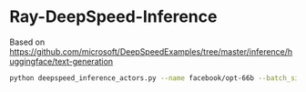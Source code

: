 # Ray-DeepSpeed-Inference

Based on https://github.com/microsoft/DeepSpeedExamples/tree/master/inference/huggingface/text-generation


```bash
python deepspeed_inference_actors.py --name facebook/opt-66b --batch_size 1 --ds_inference --use_kernel  --use_meta_tensor --reshard_checkpoint_path "/nvme/resharded_checkpoint" --hf_home "/nvme/cache" --num_worker_groups 1 --num_gpus_per_worker_group 12
```
